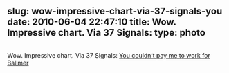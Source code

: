 slug: wow-impressive-chart-via-37-signals-you
date: 2010-06-04 22:47:10
title: Wow. Impressive chart. Via 37 Signals: 
type: photo
---

<a href="http://37signals.com/svn/posts/2380-you-couldnt-pay-me-to-work-for-ballmer"><img src="{{@asset.url swerner/tumblr/2010-06-04-wow-impressive-chart-via-37-signals-you-d473305f18.png}}" alt=""/></a>

Wow. Impressive chart. Via 37 Signals: [You couldn’t pay me to work for Ballmer](http://37signals.com/svn/posts/2380-you-couldnt-pay-me-to-work-for-ballmer)
